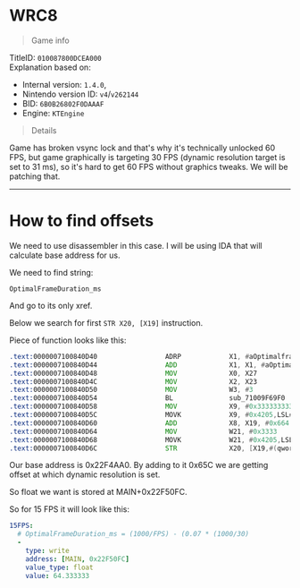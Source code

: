 # WRC8

> Game info

TitleID: `010087800DCEA000`<br>
Explanation based on:
- Internal version: `1.4.0`, 
- Nintendo version ID: `v4`/`v262144`
- BID: `6B0B26802F0DAAAF`
- Engine: `KTEngine`

> Details

Game has broken vsync lock and that's why it's technically unlocked 60 FPS, but game graphically is targeting 30 FPS (dynamic resolution target is set to 31 ms), so it's hard to get 60 FPS without graphics tweaks. We will be patching that.

---

# How to find offsets

We need to use disassembler in this case. I will be using IDA that will calculate base address for us.

We need to find string:
```
OptimalFrameDuration_ms
```

And go to its only xref.

Below we search for first `STR X20, [X19]` instruction.

Piece of function looks like this:
```asm
.text:0000007100840D40                 ADRP            X1, #aOptimalframedu@PAGE ; "OptimalFrameDuration_ms"
.text:0000007100840D44                 ADD             X1, X1, #aOptimalframedu@PAGEOFF ; "OptimalFrameDuration_ms"
.text:0000007100840D48                 MOV             X0, X27
.text:0000007100840D4C                 MOV             X2, X23
.text:0000007100840D50                 MOV             W3, #3
.text:0000007100840D54                 BL              sub_71009F69F0
.text:0000007100840D58                 MOV             X9, #0x3333333333333333
.text:0000007100840D5C                 MOVK            X9, #0x4205,LSL#16
.text:0000007100840D60                 ADD             X8, X19, #0x664
.text:0000007100840D64                 MOV             W21, #0x3333
.text:0000007100840D68                 MOVK            W21, #0x4205,LSL#16
.text:0000007100840D6C                 STR             X20, [X19,#(qword_71022F5078 - 0x71022F4AA0)]
```

Our base address is 0x22F4AA0. By adding to it 0x65C we are getting offset at which dynamic resolution is set.

So float we want is stored at MAIN+0x22F50FC.

So for 15 FPS it will look like this:
```yaml
15FPS:
  # OptimalFrameDuration_ms = (1000/FPS) - (0.07 * (1000/30)
  -
    type: write
    address: [MAIN, 0x22F50FC]
    value_type: float
    value: 64.333333
```